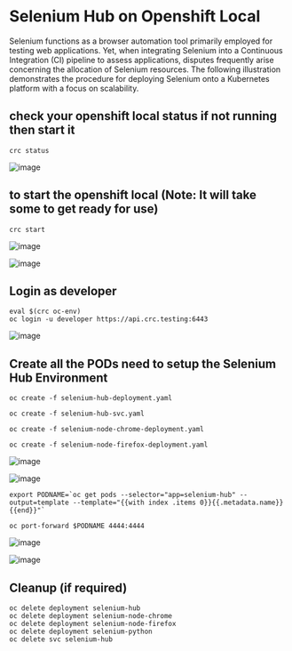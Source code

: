 # Selenium Hub on Openshift Local
Selenium functions as a browser automation tool primarily employed for testing web applications. Yet, when integrating Selenium into a Continuous Integration (CI) pipeline to assess applications, disputes frequently arise concerning the allocation of Selenium resources. The following illustration demonstrates the procedure for deploying Selenium onto a Kubernetes platform with a focus on scalability. 

## check your openshift local status if not running then start it
```
crc status

```
![image](https://github.com/a4ambrish/king-of-kubernetes/assets/16659736/d9c20b00-f1a7-497d-884f-35ac6c967db2)

## to start the openshift local (Note: It will take some to get ready for use)
```
crc start
```
![image](https://github.com/a4ambrish/king-of-kubernetes/assets/16659736/c2f1c1ea-63fe-4659-a4f6-3c558158054c)

![image](https://github.com/a4ambrish/king-of-kubernetes/assets/16659736/06884f9e-a2cd-4973-816d-2bf65a2589e2)

## Login as developer
```
eval $(crc oc-env)
oc login -u developer https://api.crc.testing:6443

```



![image](https://github.com/a4ambrish/king-of-kubernetes/assets/16659736/f7fa4649-7704-422a-944b-b14271559edd)


## Create all the PODs need to setup the Selenium Hub Environment 
```
oc create -f selenium-hub-deployment.yaml
```

```
oc create -f selenium-hub-svc.yaml
```

```
oc create -f selenium-node-chrome-deployment.yaml
```

```
oc create -f selenium-node-firefox-deployment.yaml
```
![image](https://github.com/a4ambrish/king-of-kubernetes/assets/16659736/ced3b19e-bf17-400e-8c41-77404b47feda)

![image](https://github.com/a4ambrish/king-of-kubernetes/assets/16659736/1e95794f-1a6d-407f-88fc-fdb82073abc4)

```
export PODNAME=`oc get pods --selector="app=selenium-hub" --output=template --template="{{with index .items 0}}{{.metadata.name}}{{end}}"`
```

```
oc port-forward $PODNAME 4444:4444
```


![image](https://github.com/a4ambrish/king-of-kubernetes/assets/16659736/1777be17-3c06-4bfe-bccc-9ba92bbd0823)


![image](https://github.com/a4ambrish/king-of-kubernetes/assets/16659736/aa27e3fa-2b4b-4029-af52-07978d411811)

## Cleanup (if required)
```
oc delete deployment selenium-hub
oc delete deployment selenium-node-chrome
oc delete deployment selenium-node-firefox
oc delete deployment selenium-python
oc delete svc selenium-hub
```
 
